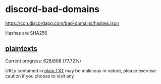 # discord-bad-domains

https://cdn.discordapp.com/bad-domains/hashes.json

Hashes are SHA256

## [plaintexts](/plain.TXT)

Current progress: 628/808 (77.72%)

URLs contained in [plain.TXT](/plain.TXT) may be malicious in nature, please exercise caution if you choose to visit any
